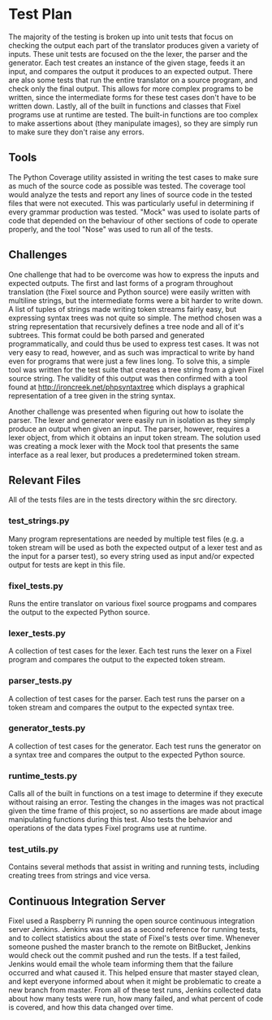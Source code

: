# Test Plan
The majority of the testing is broken up into unit tests that focus on checking the output each part of the translator produces given a variety of inputs. These unit tests are focused on the the lexer, the parser and the generator. Each test creates an instance of the given stage, feeds it an input, and compares the output it produces to an expected output. There are also some tests that run the entire translator on a source program, and check only the final output. This allows for more complex programs to be written, since the intermediate forms for these test cases don't have to be written down. Lastly, all of the built in functions and classes that Fixel programs use at runtime are tested. The built-in functions are too complex to make assertions about (they manipulate images), so they are simply run to make sure they don't raise any errors.

## Tools
The Python Coverage utility assisted in writing the test cases to make sure as much of the source code as possible was tested. The coverage tool would analyze the tests and report any lines of source code in the tested files that were not executed. This was particularly useful in determining if every grammar production was tested. "Mock" was used to isolate parts of code that depended on the behaviour of other sections of code to operate properly, and the tool "Nose" was used to run all of the tests.

## Challenges
One challenge that had to be overcome was how to express the inputs and expected outputs. The first and last forms of a program throughout translation (the Fixel source and Python source) were easily written with multiline strings, but the intermediate forms were a bit harder to write down. A list of tuples of strings made writing token streams fairly easy, but expressing syntax trees was not quite so simple. The method chosen was a string representation that recursively defines a tree node and all of it's subtrees. This format could be both parsed and generated programmatically, and could thus be used to express test cases. It was not very easy to read, however, and as such was impractical to write by hand even for programs that were just a few lines long. To solve this, a simple tool was written for the test suite that creates a tree string from a given Fixel source string. The validity of this output was then confirmed with a tool found at http://ironcreek.net/phpsyntaxtree which displays a graphical representation of a tree given in the string syntax.

Another challenge was presented when figuring out how to isolate the parser. The lexer and generator were easily run in isolation as they simply produce an output when given an input. The parser, however, requires a lexer object, from which it obtains an input token stream. The solution used was creating a mock lexer with the Mock tool that presents the same interface as a real lexer, but produces a predetermined token stream.

## Relevant Files
All of the tests files are in the tests directory within the src directory.

### test_strings.py
Many program representations are needed by multiple test files (e.g. a token stream will be used as both the expected output of a lexer test and as the input for a parser test), so every string used as input and/or expected output for tests are kept in this file.

### fixel_tests.py
Runs the entire translator on various fixel source progpams and compares the output to the expected Python source.

### lexer_tests.py
A collection of test cases for the lexer. Each test runs the lexer on a Fixel program and compares the output to the expected token stream.

### parser_tests.py
A collection of test cases for the parser. Each test runs the parser on a token stream and compares the output to the expected syntax tree.

### generator_tests.py
A collection of test cases for the generator. Each test runs the generator on a syntax tree and compares the output to the expected Python source.

### runtime_tests.py
Calls all of the built in functions on a test image to determine if they execute without raising an error. Testing the changes in the images was not practical given the time frame of this project, so no assertions are made about image manipulating functions during this test. Also tests the behavior and operations of the data types Fixel programs use at runtime.

### test_utils.py
Contains several methods that assist in writing and running tests, including creating trees from strings and vice versa.

## Continuous Integration Server
Fixel used a Raspberry Pi running the open source continuous integration server Jenkins. Jenkins was used as a second reference for running tests, and to collect statistics about the state of Fixel's tests over time. Whenever someone pushed the master branch to the remote on BitBucket, Jenkins would check out the commit pushed and run the tests. If a test failed, Jenkins would email the whole team informing them that the failure occurred and what caused it. This helped ensure that master stayed clean, and kept everyone informed about when it might be problematic to create a new branch from master. From all of these test runs, Jenkins collected data about how many tests were run, how many failed, and what percent of code is covered, and how this data changed over time.
